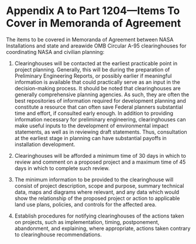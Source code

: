 # Appendix A to Part 1204—Items To Cover in Memoranda of Agreement


The items to be covered in Memoranda of Agreement between NASA Installations and state and areawide OMB Circular A-95 clearinghouses for coordinating NASA and civilian planning:


1. Clearinghouses will be contacted at the earliest practicable point in project planning. Generally, this will be during the preparation of Preliminary Engineering Reports, or possibly earlier if meaningful information is available that could practically serve as an input in the decision-making process. It should be noted that clearinghouses are generally comprehensive planning agencies. As such, they are often the best repositories of information required for development planning and constitute a resource that can often save Federal planners substantial time and effort, if consulted early enough. In addition to providing information necessary for preliminary engineering, clearinghouses can make useful inputs to the development of environmental impact statements, as well as in reviewing draft statements. Thus, consultation at the earliest stage in planning can have substantial payoffs in installation development.


2. Clearinghouses will be afforded a minimum time of 30 days in which to review and comment on a proposed project and a maximum time of 45 days in which to complete such review.


3. The minimum information to be provided to the clearinghouse will consist of project description, scope and purpose, summary technical data, maps and diagrams where relevant, and any data which would show the relationship of the proposed project or action to applicable land use plans, policies, and controls for the affected area.


4. Establish procedures for notifying clearinghouses of the actions taken on projects, such as implementation, timing, postponement, abandonment, and explaining, where appropriate, actions taken contrary to clearinghouse recommendations.




